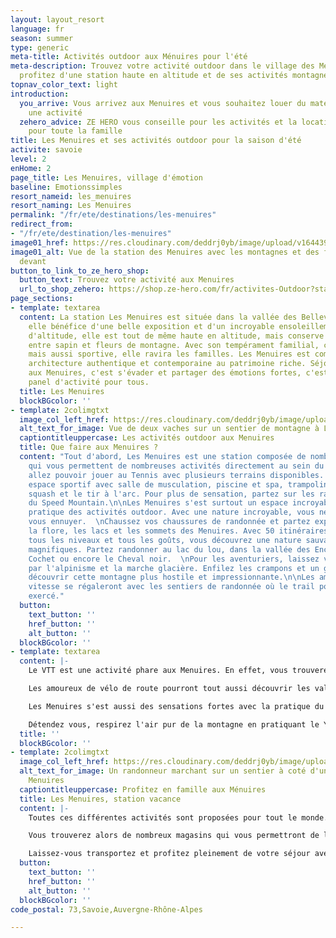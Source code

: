 ```yaml
---
layout: layout_resort
language: fr
season: summer
type: generic
meta-title: Activités outdoor aux Ménuires pour l'été
meta-description: Trouvez votre activité outdoor dans le village des Menuires en Savoie,
  profitez d'une station haute en altitude et de ses activités montagne.
topnav_color_text: light
introduction:
  you_arrive: Vous arrivez aux Menuires et vous souhaitez louer du matériel ou trouver
    une activité
  zehero_advice: ZE HERO vous conseille pour les activités et la location des équipements
    pour toute la famille
title: Les Menuires et ses activités outdoor pour la saison d'été
activite: savoie
level: 2
enHome: 2
page_title: Les Menuires, village d'émotion
baseline: Emotionssimples
resort_nameid: les_menuires
resort_naming: Les Menuires
permalink: "/fr/ete/destinations/les-menuires"
redirect_from:
- "/fr/ete/destination/les-menuires"
image01_href: https://res.cloudinary.com/deddrj0yb/image/upload/v1644398781/website/resorts/les%20menuires/Myrtilliers_et_vue_sur_station-Vincent_LOTTENBERG-30356-1600px_bbaihi.jpg
image01_alt: Vue de la station des Menuires avec les montagnes et des fleurs de montage
  devant
button_to_link_to_ze_hero_shop:
  button_text: Trouvez votre activité aux Menuires
  url_to_shop_zehero: https://shop.ze-hero.com/fr/activites-Outdoor?station=Les+Menuires&calessonstype=all&catypegenderlistsummer=all&calessonsactivitytype=all&start-date=
page_sections:
- template: textarea
  content: La station Les Menuires est située dans la vallée des Bellevilles. L'été,
    elle bénéfice d'une belle exposition et d'un incroyable ensoleillement. À 1800m
    d'altitude, elle est tout de même haute en altitude, mais conserve une belle végétation
    entre sapin et fleurs de montagne. Avec son tempérament familial, conviviale,
    mais aussi sportive, elle ravira les familles. Les Menuires est composé d'une
    architecture authentique et contemporaine au patrimoine riche. Séjourner l'été
    aux Menuires, c'est s'évader et partager des émotions fortes, c'est profiter d'un
    panel d'activité pour tous.
  title: Les Menuires
  blockBGcolor: ''
- template: 2colimgtxt
  image_col_left_href: https://res.cloudinary.com/deddrj0yb/image/upload/v1644398781/website/resorts/les%20menuires/Rando_amis-Clement_DUCRUET-32310-1600px_u0jsfx.jpg
  alt_text_for_image: Vue de deux vaches sur un sentier de montagne à Les Menuires
  captiontitleuppercase: Les activités outdoor aux Menuires
  title: Que faire aux Menuires ?
  content: "Tout d'abord, Les Menuires est une station composée de nombreuses infrastructures
    qui vous permettent de nombreuses activités directement au sein du village. Vous
    allez pouvoir jouer au Tennis avec plusieurs terrains disponibles. Profiter d'un
    espace sportif avec salle de musculation, piscine et spa, trampoline, basket,
    squash et le tir à l'arc. Pour plus de sensation, partez sur les rails en luge
    du Speed Mountain.\n\nLes Menuires s'est surtout un espace incroyable pour la
    pratique des activités outdoor. Avec une nature incroyable, vous ne pourrez pas
    vous ennuyer.  \nChaussez vos chaussures de randonnée et partez explorer la faune,
    la flore, les lacs et les sommets des Menuires. Avec 50 itinéraires balisés pour
    tous les niveaux et tous les goûts, vous découvrez une nature sauvage et des lieux
    magnifiques. Partez randonner au lac du lou, dans la vallée des Encombres, le
    Cochet ou encore le Cheval noir.  \nPour les aventuriers, laissez vous tenter
    par l'alpinisme et la marche glacière. Enfilez les crampons et un guide vous fera
    découvrir cette montagne plus hostile et impressionnante.\n\nLes amoureux de la
    vitesse se régaleront avec les sentiers de randonnée où le trail pourra être également
    exercé."
  button:
    text_button: ''
    href_button: ''
    alt_button: ''
  blockBGcolor: ''
- template: textarea
  content: |-
    Le VTT est une activité phare aux Menuires. En effet, vous trouverez des pistes parfaites de descente pour tous les niveaux. Dans la vallée des Bellevilles s'est 321km de sentiers de VTT. Vous aurez le choix d'aller plus loin, plus haut, plus vite, de prendre des sentiers et pistes plus techniques. Découvrez les 3 vallées également d'une nouvelle façon : en VTT ou en Vélo électrique. Que ce soit en enduro, en DH, en cross country, les Menuires est un paradis pour la pratique du VTT.

    Les amoureux de vélo de route pourront tout aussi découvrir les vallées et les cols qui entourent Les Menuires. Vous pourrez alors grimper le col mythique de la Loze et rouler à travers les 3 vallées.

    Les Menuires s'est aussi des sensations fortes avec la pratique du parapente. Laissez vous emporter au dessus des montagnes et admirez le parc national de la Vanoise. C'est également de l'escalade avec plusieurs voies possibles entre Val Thorens, Les Menuires et St Martin de Belleville. Vous pourrez aussi vous laissez tenter par les Via Ferrata.

    Détendez vous, respirez l'air pur de la montagne en pratiquant le Yoga. Quoi de mieux que de s'étirer, de contrôler sa respiration et de vider sa tête en méditant devant les montagnes et dans la nature.
  title: ''
  blockBGcolor: ''
- template: 2colimgtxt
  image_col_left_href: https://res.cloudinary.com/deddrj0yb/image/upload/v1644398781/website/resorts/les%20menuires/Rando_au_col_de__Pierre_Blanche-Vincent_LOTTENBERG-28663-1600px_p9phlq.jpg
  alt_text_for_image: Un randonneur marchant sur un sentier à coté d'un lac à Les
    Menuires
  captiontitleuppercase: Profitez en famille aux Ménuires
  title: Les Menuires, station vacance
  content: |-
    Toutes ces différentes activités sont proposées pour tout le monde. Chacune sera adaptée en fonction de votre niveau et de votre âge. Vous pourrez également profiter de plusieurs activités à faire en famille, avec les enfants et partir vivre ces émotions ensemble. La station des Menuires est une station facile d'accès et pratique, car tous les commerces sont proches.

    Vous trouverez alors de nombreux magasins qui vous permettront de louer différents équipements. Pour ce qui est du VTT, vous pourrez donc louer tout directement sur place aux Menuires, tout comme le vélo de route.

    Laissez-vous transportez et profitez pleinement de votre séjour avec nos différentes activités proposées sur Ze Hero.
  button:
    text_button: ''
    href_button: ''
    alt_button: ''
  blockBGcolor: ''
code_postal: 73,Savoie,Auvergne-Rhône-Alpes

---
```

